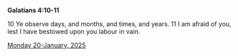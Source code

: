 **Galatians 4:10-11**

10 Ye observe days, and months, and times, and years. 11 I am afraid of you, lest I have bestowed upon you labour in vain.

[Monday 20-January, 2025](https://getbible.life/kjv/Galatians/4/10-11)
